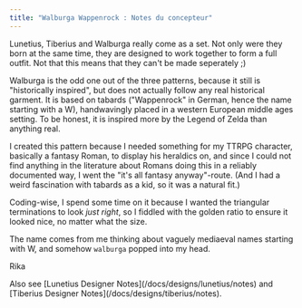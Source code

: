 ```yaml
---
title: "Walburga Wappenrock : Notes du concepteur"
---
```


<Note compact>Lunetius, Tiberius and Walburga really come as a set. Not only were they born at the same time, they are designed to work together to form a full outfit. Not that this means that they can't be made seperately ;)</Note>

Walburga is the odd one out of the three patterns, because it still is "historically inspired", but does not actually follow any real historical garment. It is based on tabards ("Wappenrock" in German, hence the name starting with a W), handwavingly placed in a western European middle ages setting. To be honest, it is inspired more by the Legend of Zelda than anything real.

I created this pattern because I needed something for my TTRPG character, basically a fantasy Roman, to display his heraldics on, and since I could not find anything in the literature about Romans doing this in a reliably documented way, I went the "it's all fantasy anyway"-route. (And I had a weird fascination with tabards as a kid, so it was a natural fit.)

Coding-wise, I spend some time on it because I wanted the triangular terminations to look *just right*, so I fiddled with the golden ratio to ensure it looked nice, no matter what the size.

The name comes from me thinking about vaguely mediaeval names starting with W, and somehow `walburga` popped into my head.

Rika

<Related compact>Also see \[Lunetius Designer Notes\](/docs/designs/lunetius/notes) and \[Tiberius Designer Notes\](/docs/designs/tiberius/notes).</Related>
